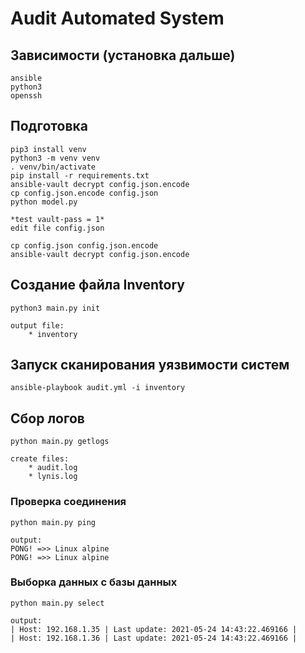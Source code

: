 # Audit Automated System

## Зависимости (установка дальше)
```
ansible
python3
openssh
```

## Подготовка
```
pip3 install venv
python3 -m venv venv
. venv/bin/activate
pip install -r requirements.txt
ansible-vault decrypt config.json.encode
cp config.json.encode config.json
python model.py
```
    *test vault-pass = 1*  
    edit file config.json  

```
cp config.json config.json.encode
ansible-vault decrypt config.json.encode
```

## Создание файла Inventory
```
python3 main.py init
```
    output file: 
        * inventory

## Запуск сканирования уязвимости систем
```
ansible-playbook audit.yml -i inventory
```

## Сбор логов
```
python main.py getlogs
```
    create files: 
        * audit.log
        * lynis.log

### Проверка соединения
```
python main.py ping
```
    output:  
    PONG! =>> Linux alpine  
    PONG! =>> Linux alpine  

### Выборка данных с базы данных
```
python main.py select
```
    output:  
    | Host: 192.168.1.35 | Last update: 2021-05-24 14:43:22.469166 |  
    | Host: 192.168.1.36 | Last update: 2021-05-24 14:43:22.469166 |  